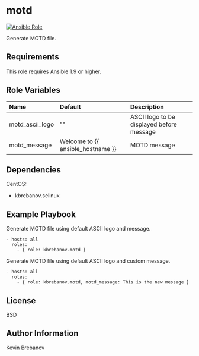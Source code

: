 motd
====

[![Ansible Role](https://img.shields.io/ansible/role/3305.svg)](https://galaxy.ansible.com/list#/roles/3305)

Generate MOTD file.

Requirements
------------

This role requires Ansible 1.9 or higher.

Role Variables
--------------

| Name            | Default                           | Description                               |
|:----------------|:----------------------------------|:------------------------------------------|
| motd_ascii_logo | ""                                | ASCII logo to be displayed before message |
| motd_message    | Welcome to {{ ansible_hostname }} | MOTD message                              |

Dependencies
------------

CentOS:
  - kbrebanov.selinux

Example Playbook
----------------

Generate MOTD file using default ASCII logo and message.
```
- hosts: all
  roles:
    - { role: kbrebanov.motd }
```

Generate MOTD file using default ASCII logo and custom message.
```
- hosts: all
  roles:
    - { role: kbrebanov.motd, motd_message: This is the new message }
```

License
-------

BSD

Author Information
------------------

Kevin Brebanov
